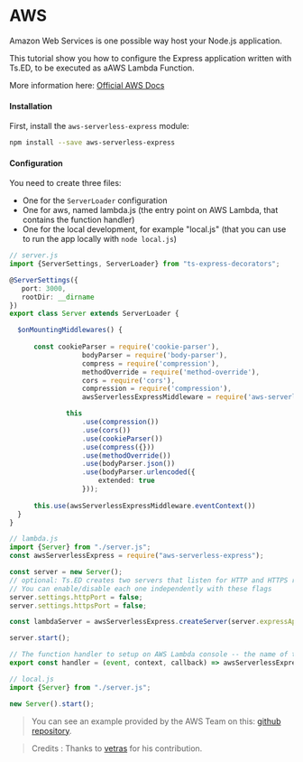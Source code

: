 # AWS

Amazon Web Services is one possible way host your Node.js application.

This tutorial show you how to configure the Express application written with Ts.ED, to be executed as aAWS Lambda Function.

More information here: [Official AWS Docs](http://docs.aws.amazon.com/lambda/latest/dg/welcome.html)

#### Installation

First, install the `aws-serverless-express` module:

```bash
npm install --save aws-serverless-express
```

#### Configuration

You need to create three files:

 - One for the `ServerLoader` configuration
 - One for aws, named lambda.js (the entry point on AWS Lambda, that contains the function handler)
 - One for the local development, for example "local.js" (that you can use to run the app locally with `node local.js`)
 
```typescript
// server.js
import {ServerSettings, ServerLoader} from "ts-express-decorators";

@ServerSettings({ 
   port: 3000,
   rootDir: __dirname
})
export class Server extends ServerLoader {

  $onMountingMiddlewares() {
      
      const cookieParser = require('cookie-parser'),
                  bodyParser = require('body-parser'),
                  compress = require('compression'),
                  methodOverride = require('method-override'),
                  cors = require('cors'),
                  compression = require('compression'),
                  awsServerlessExpressMiddleware = require('aws-serverless-express/middleware')

              this
                  .use(compression())
                  .use(cors())
                  .use(cookieParser())
                  .use(compress({}))
                  .use(methodOverride())
                  .use(bodyParser.json())
                  .use(bodyParser.urlencoded({
                      extended: true
                  }));
              
      this.use(awsServerlessExpressMiddleware.eventContext())
  }
}
```

```typescript
// lambda.js
import {Server} from "./server.js";
const awsServerlessExpress = require("aws-serverless-express");

const server = new Server();
// optional: Ts.ED creates two servers that listen for HTTP and HTTPS requests respectively.
// You can enable/disable each one independently with these flags
server.settings.httpPort = false;
server.settings.httpsPort = false;

const lambdaServer = awsServerlessExpress.createServer(server.expressApp);

server.start();

// The function handler to setup on AWS Lambda console -- the name of this function must match the one configured on AWS
export const handler = (event, context, callback) => awsServerlessExpress.proxy(lambdaServer, event, context);
```

```typescript
// local.js
import {Server} from "./server.js";

new Server().start();
```
> You can see an example provided by the AWS Team on this: [github repository](https://github.com/awslabs/aws-serverless-express/tree/master/example).


> Credits : Thanks to [vetras](https://github.com/vetras) for his contribution.

